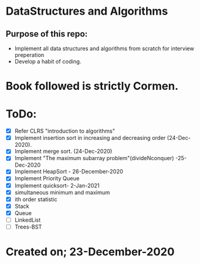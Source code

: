 # DataStructures and Algorithms

## Purpose of this repo:
* Implement all data structures and algorithms from scratch for interview preperation
* Develop a habit of coding.

# Book followed is strictly Cormen.

# ToDo: 
- [x] Refer CLRS "introduction to algorithms"
- [x] Implement insertion sort in increasing and decreasing order (24-Dec-2020).
- [x] Implement merge sort. (24-Dec-2020)
- [x] Implement "The maximum subarray problem"(divideNconquer) -25-Dec-2020
- [x] Implement HeapSort - 26-December-2020
- [x] Implement Priority Queue
- [x] Implement quicksort- 2-Jan-2021
- [x] simultaneous minimum and maximum
- [x] ith order statistic
- [x] Stack
- [x] Queue
- [ ] LinkedList
- [ ] Trees-BST
# Created on; 23-December-2020
